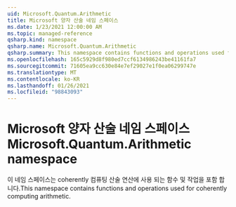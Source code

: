 ```yaml
---
uid: Microsoft.Quantum.Arithmetic
title: Microsoft 양자 산술 네임 스페이스
ms.date: 1/23/2021 12:00:00 AM
ms.topic: managed-reference
qsharp.kind: namespace
qsharp.name: Microsoft.Quantum.Arithmetic
qsharp.summary: This namespace contains functions and operations used for coherently computing arithmetic.
ms.openlocfilehash: 165c5929d8f980ed7ccf6134986243be41161fa7
ms.sourcegitcommit: 71605ea9cc630e84e7ef29027e1f0ea06299747e
ms.translationtype: MT
ms.contentlocale: ko-KR
ms.lasthandoff: 01/26/2021
ms.locfileid: "98843093"
---
```

# <a name="microsoftquantumarithmetic-namespace"></a><span data-ttu-id="91d27-102">Microsoft 양자 산술 네임 스페이스</span><span class="sxs-lookup"><span data-stu-id="91d27-102">Microsoft.Quantum.Arithmetic namespace</span></span>

<span data-ttu-id="91d27-103">이 네임 스페이스는 coherently 컴퓨팅 산술 연산에 사용 되는 함수 및 작업을 포함 합니다.</span><span class="sxs-lookup"><span data-stu-id="91d27-103">This namespace contains functions and operations used for coherently computing arithmetic.</span></span>

